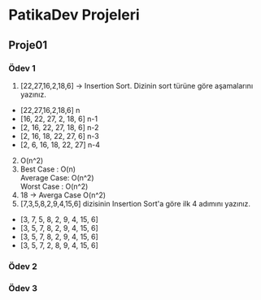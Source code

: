# PatikaDev Projeleri

## Proje01

### Ödev 1
1.  [22,27,16,2,18,6] -> Insertion Sort. Dizinin sort türüne göre aşamalarını yazınız.

- [22,27,16,2,18,6]  n
- [16, 22, 27, 2, 18, 6] n-1
- [2, 16, 22, 27, 18, 6] n-2
- [2, 16, 18, 22, 27, 6] n-3
- [2, 6, 16, 18, 22, 27] n-4

2.  O(n^2)
3.  Best Case   : O(n)  
    Average Case: O(n^2)  
    Worst Case  : O(n^2)  
4. 18 -> Averga Case O(n^2)
5. [7,3,5,8,2,9,4,15,6] dizisinin Insertion Sort'a göre ilk 4 adımını yazınız.
- [3, 7, 5, 8, 2, 9, 4, 15, 6]
- [3, 5, 7, 8, 2, 9, 4, 15, 6]
- [3, 5, 7, 8, 2, 9, 4, 15, 6]
- [3, 5, 7, 2, 8, 9, 4, 15, 6]

### Ödev 2

### Ödev 3
